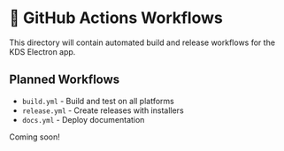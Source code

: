 # 🔄 GitHub Actions Workflows

This directory will contain automated build and release workflows for the KDS Electron app.

## Planned Workflows

- `build.yml` - Build and test on all platforms
- `release.yml` - Create releases with installers
- `docs.yml` - Deploy documentation

Coming soon!
